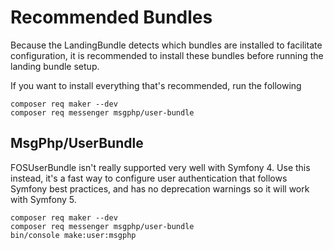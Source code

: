 # Recommended Bundles

Because the LandingBundle detects which bundles are installed to facilitate configuration, it is recommended to install these bundles before running the landing bundle setup.

If you want to install everything that's recommended, run the following

    composer req maker --dev
    composer req messenger msgphp/user-bundle
    
    
    
## MsgPhp/UserBundle

FOSUserBundle isn't really supported very well with Symfony 4.  Use this instead, it's a fast way to configure user authentication that follows Symfony best practices, and has no deprecation warnings so it will work with Symfony 5.

    composer req maker --dev
    composer req messenger msgphp/user-bundle
    bin/console make:user:msgphp